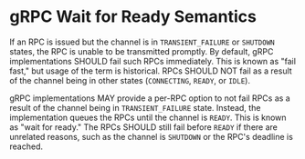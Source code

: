 gRPC Wait for Ready Semantics
=============================

If an RPC is issued but the channel is in `TRANSIENT_FAILURE` or `SHUTDOWN`
states, the RPC is unable to be transmitted promptly. By default, gRPC
implementations SHOULD fail such RPCs immediately. This is known as "fail fast,"
but usage of the term is historical. RPCs SHOULD NOT fail as a result of the
channel being in other states (`CONNECTING`, `READY`, or `IDLE`).

gRPC implementations MAY provide a per-RPC option to not fail RPCs as a result
of the channel being in `TRANSIENT_FAILURE` state. Instead, the implementation
queues the RPCs until the channel is `READY`. This is known as "wait for ready."
The RPCs SHOULD still fail before `READY` if there are unrelated reasons, such
as the channel is `SHUTDOWN` or the RPC's deadline is reached.
